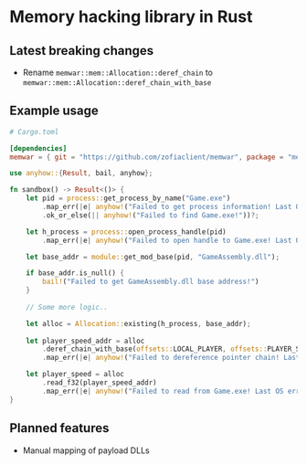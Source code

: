 # Memory hacking library in Rust

## Latest breaking changes

- Rename `memwar::mem::Allocation::deref_chain` to `memwar::mem::Allocation::deref_chain_with_base`

## Example usage

```toml
# Cargo.toml

[dependencies]
memwar = { git = "https://github.com/zofiaclient/memwar", package = "memwar" }
```

```rust
use anyhow::{Result, bail, anyhow};

fn sandbox() -> Result<()> {
    let pid = process::get_process_by_name("Game.exe")
        .map_err(|e| anyhow!("Failed to get process information! Last OS error: {e}"))
        .ok_or_else(|| anyhow!("Failed to find Game.exe!"))?;

    let h_process = process::open_process_handle(pid)
        .map_err(|e| anyhow!("Failed to open handle to Game.exe! Last OS error: {e}"))?;

    let base_addr = module::get_mod_base(pid, "GameAssembly.dll");

    if base_addr.is_null() {
        bail!("Failed to get GameAssembly.dll base address!")
    }
    
    // Some more logic..

    let alloc = Allocation::existing(h_process, base_addr);
    
    let player_speed_addr = alloc
        .deref_chain_with_base(offsets::LOCAL_PLAYER, offsets::PLAYER_SPEED)
        .map_err(|e| anyhow!("Failed to dereference pointer chain! Last OS error: {e}"))?;

    let player_speed = alloc
        .read_f32(player_speed_addr)
        .map_err(|e| anyhow!("Failed to read from Game.exe! Last OS error: {e}"))?;
}
```

## Planned features

- Manual mapping of payload DLLs
